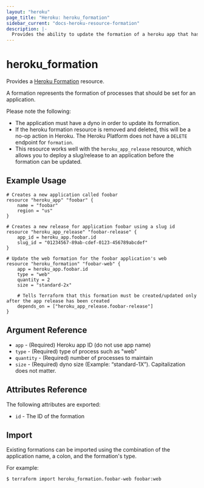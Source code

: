 ```yaml
---
layout: "heroku"
page_title: "Heroku: heroku_formation"
sidebar_current: "docs-heroku-resource-formation"
description: |-
  Provides the ability to update the formation of a heroku app that has a running dyno.
---
```


# heroku\_formation

Provides a [Heroku Formation](https://devcenter.heroku.com/articles/platform-api-reference#formation)
resource.

A formation represents the formation of processes that should be set for an application.

Please note the following:
* The application must have a dyno in order to update its formation.
* If the heroku formation resource is removed and deleted, this will be a no-op action in Heroku.
The Heroku Platform does not have a `DELETE` endpoint for `formation`.
* This resource works well with the `heroku_app_release` resource, which allows you to deploy a slug/release to an application
before the formation can be updated.

## Example Usage

```hcl-terraform
# Creates a new application called foobar
resource "heroku_app" "foobar" {
    name = "foobar"
    region = "us"
}

# Creates a new release for application foobar using a slug id
resource "heroku_app_release" "foobar-release" {
    app_id = heroku_app.foobar.id
    slug_id = "01234567-89ab-cdef-0123-456789abcdef"
}

# Update the web formation for the foobar application's web
resource "heroku_formation" "foobar-web" {
    app = heroku_app.foobar.id
    type = "web"
    quantity = 2
    size = "standard-2x"

    # Tells Terraform that this formation must be created/updated only after the app release has been created
    depends_on = ["heroku_app_release.foobar-release"]
}
```

## Argument Reference

* `app` - (Required) Heroku app ID (do not use app name)
* `type` - (Required) type of process such as "web"
* `quantity` - (Required) number of processes to maintain
* `size` - (Required) dyno size (Example: “standard-1X”). Capitalization does not matter.

## Attributes Reference

The following attributes are exported:

* `id` - The ID of the formation

## Import
Existing formations can be imported using the combination of the application name, a colon, and the formation's type.

For example:

```
$ terraform import heroku_formation.foobar-web foobar:web
```
